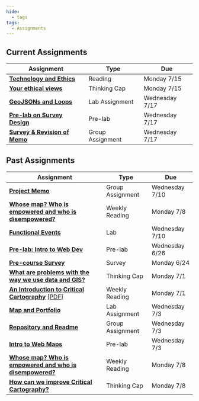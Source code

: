 ```yaml
---
hide:
  - tags
tags:
  - Assignments
---
```

## Current Assignments

|Assignment|Type|Due|
|-----------|----|---|
|[**Technology and Ethics**](./week3/reading.md)|Reading|Monday 7/15|
|[**Your ethical views**](./week3/thinking_cap.md)|Thinking Cap|Monday 7/15|
|[**GeoJSONs and Loops**](./week3/lab_assignment.md)|Lab Assignment|Wednesday 7/17|
|[**Pre-lab on Survey Design**](./week3/prelab.md)|Pre-lab|Wednesday 7/17|
|[**Survey & Revision of Memo**](./week3/group_assignment.md)|Group Assignment|Wednesday 7/17|


## Past Assignments

|Assignment|Type|Due|
|-----------|----|---|
|[**Project Memo**](./week2/group_assignment.md)|Group Assignment|Wednesday 7/10|
|[**Whose map? Who is empowered and who is disempowered?**](./week2/reading.md)|Weekly Reading|Monday 7/8|
|[**Functional Events**](./week2/lab_assignment.md)|Lab|Wednesday 7/10|
|[**Pre-lab: Intro to Web Dev**](./week1/prelab.md)|Pre-lab|Wednesday 6/26|
|[**Pre-course Survey**](week0.md)|Survey|Monday 6/24|
|[**What are problems with the way we use data and GIS?**](./thinking_cap.md)|Thinking Cap|Monday 7/1|
[**An Introduction to Critical Cartography**](./week1/reading.md) [[PDF]](../../materials/readings/An_Introduction_to_Critical_Cartography.pdf)|Weekly Reading|Monday 7/1|
|[**Map and Portfolio**](./week1/lab_assignment.md)|Lab Assignment|Wednesday 7/3|
|[**Repository and Readme**](./week1/group_assignment.md)|Group Assignment|Wednesday 7/3|
|[**Intro to Web Maps**](./week2/prelab.md)|Pre-lab|Wednesday 7/3|
|[**Whose map? Who is empowered and who is disempowered?**](./week2/reading.md)|Weekly Reading|Monday 7/8|
|[**How can we improve Critical Cartography?**](./week2/thinking_cap.md)|Thinking Cap|Monday 7/8|